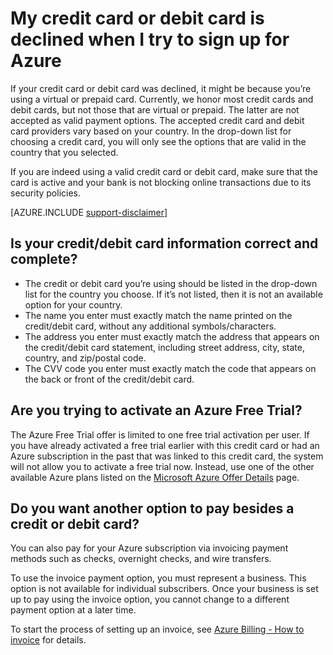 <properties
	pageTitle="Credit or debit card declined at sign-up | Microsoft Azure"
	description="Discusses common causes of Microsoft Azure sign-up issues like your credit or debit card was declined."
	services=""
	documentationCenter=""
	authors="jiangchen79"
	manager="felixwu"
	editor=""
	tags="billing,top-support-issue"
	keywords="credit card declined, debit card declined, your credit card was declined, do not honor credit card"/>

<tags
	ms.service="billing"
	ms.workload="na"
	ms.tgt_pltfrm="ibiza"
	ms.devlang="na"
	ms.topic="article"
	ms.date="06/01/2016"
	ms.author="cjiang"/>

# My credit card or debit card is declined when I try to sign up for Azure
If your credit card or debit card was declined, it might be because you’re using a virtual or prepaid card. Currently, we honor most credit cards and debit cards, but not those that are virtual or prepaid. The latter are not accepted as valid payment options. The accepted credit card and debit card providers vary based on your country. In the drop-down list for choosing a credit card, you will only see the options that are valid in the country that you selected.

If you are indeed using a valid credit card or debit card, make sure that the card is active and your bank is not blocking online transactions due to its security policies.

[AZURE.INCLUDE [support-disclaimer](../includes/support-disclaimer.md)]

## Is your credit/debit card information correct and complete?
- The credit or debit card you’re using should be listed in the drop-down list for the country you choose. If it’s not listed, then it is not an available option for your country.
- The name you enter must exactly match the name printed on the credit/debit card, without any additional symbols/characters.
- The address you enter must exactly match the address that appears on the credit/debit card statement, including street address, city, state, country, and zip/postal code.
- The CVV code you enter must exactly match the code that appears on the back or front of the credit/debit card.

## Are you trying to activate an Azure Free Trial?
The Azure Free Trial offer is limited to one free trial activation per user. If you have already activated a free trial earlier with this credit card or had an Azure subscription in the past that was linked to this credit card, the system will not allow you to activate a free trial now. Instead, use one of the other available Azure plans listed on the [Microsoft Azure Offer Details](https://azure.microsoft.com/support/legal/offer-details/) page.

## Do you want another option to pay besides a credit or debit card?
You can also pay for your Azure subscription via invoicing payment methods such as checks, overnight checks, and wire transfers.

To use the invoice payment option, you must represent a business. This option is not available for individual subscribers. Once your business is set up to pay using the invoice option, you cannot change to a different payment option at a later time.

To start the process of setting up an invoice, see [Azure Billing - How to invoice](https://azure.microsoft.com/pricing/invoicing/) for details.
